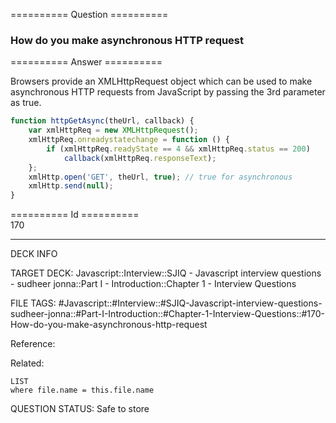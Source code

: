 ========== Question ==========  

### How do you make asynchronous HTTP request  

========== Answer ==========  

Browsers provide an XMLHttpRequest object which can be used to make asynchronous HTTP requests from JavaScript by passing the 3rd parameter as true.

```javascript
function httpGetAsync(theUrl, callback) {
    var xmlHttpReq = new XMLHttpRequest();
    xmlHttpReq.onreadystatechange = function () {
        if (xmlHttpReq.readyState == 4 && xmlHttpReq.status == 200)
            callback(xmlHttpReq.responseText);
    };
    xmlHttp.open('GET', theUrl, true); // true for asynchronous
    xmlHttp.send(null);
}
```

========== Id ==========  
170

---

DECK INFO

TARGET DECK: Javascript::Interview::SJIQ - Javascript interview questions - sudheer jonna::Part I - Introduction::Chapter 1 - Interview Questions

FILE TAGS: #Javascript::#Interview::#SJIQ-Javascript-interview-questions-sudheer-jonna::#Part-I-Introduction::#Chapter-1-Interview-Questions::#170-How-do-you-make-asynchronous-http-request

Reference:

Related:

```dataview
LIST
where file.name = this.file.name
```

QUESTION STATUS: Safe to store

